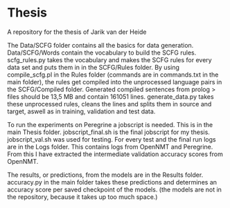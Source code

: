 # Thesis
A repository for the thesis of Jarik van der Heide

The Data/SCFG folder contains all the basics for data generation.
    Data/SCFG/Words contain the vocabulary to build the SCFG rules.
    scfg_rules.py takes the vocabulary and makes the SCFG rules for every data set and puts them in in the SCFG/Rules folder.
    By using compile_scfg.pl in the Rules folder (commands are in commands.txt in the main folder), the rules get compiled into the           unprocessed language pairs in the SCFG/Compiled folder.
    Generated compiled sentences from prolog > files should be 13,5 MB and contain 161051 lines.
    generate_data.py takes these unprocessed rules, cleans the lines and splits them in source and target, aswell as in training,             validation and test data.
    
To run the experiments on Peregrine a jobscript is needed. This is in the main Thesis folder.
    jobscript_final.sh is the final jobscript for my thesis.
    jobscript_val.sh was used for testing.
    For every test and the final run logs are in the Logs folder. This contains logs from OpenNMT and Peregrine. From this I have             extracted the intermediate validation accuracy scores from OpenNMT.

The results, or predictions, from the models are in the Results folder.
accuracy.py in the main folder takes these predictions and determines an accuracy score per saved checkpoint of the models. (the models are not in the repository, because it takes up too much space.)
